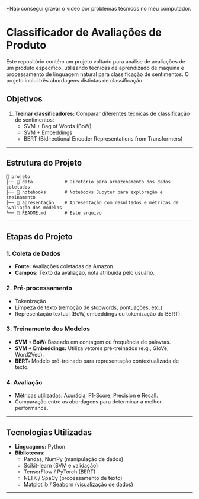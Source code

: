 *Não consegui gravar o video por problemas técnicos no meu computador.

# Classificador de Avaliações de Produto

Este repositório contém um projeto voltado para análise de avaliações de um produto específico, utilizando técnicas de aprendizado de máquina e processamento de linguagem natural para classificação de sentimentos. O projeto inclui três abordagens distintas de classificação.

## Objetivos

1. **Treinar classificadores:** Comparar diferentes técnicas de classificação de sentimentos:
   - SVM + Bag of Words (BoW)
   - SVM + Embeddings
   - BERT (Bidirectional Encoder Representations from Transformers)

---

## Estrutura do Projeto

```
📂 projeto
├── 📁 data            # Diretório para armazenamento dos dados coletados
├── 📁 notebooks       # Notebooks Jupyter para exploração e treinamento
├── 📁 apresentação    # Apresentação com resultados e métricas de avaliação dos modelos
└── 📄 README.md       # Este arquivo
```

---

## Etapas do Projeto

### 1. Coleta de Dados
- **Fonte:** Avaliações coletadas da Amazon.
- **Campos:** Texto da avaliação, nota atribuída pelo usuário.

### 2. Pré-processamento
- Tokenização
- Limpeza de texto (remoção de stopwords, pontuações, etc.)
- Representação textual (BoW, embeddings ou tokenização do BERT).

### 3. Treinamento dos Modelos
- **SVM + BoW:** Baseado em contagem ou frequência de palavras.
- **SVM + Embeddings:** Utiliza vetores pré-treinados (e.g., GloVe, Word2Vec).
- **BERT:** Modelo pré-treinado para representação contextualizada de texto.

### 4. Avaliação
- Métricas utilizadas: Acurácia, F1-Score, Precision e Recall.
- Comparação entre as abordagens para determinar a melhor performance.

---

## Tecnologias Utilizadas

- **Linguagens:** Python
- **Bibliotecas:**
  - Pandas, NumPy (manipulação de dados)
  - Scikit-learn (SVM e validação)
  - TensorFlow / PyTorch (BERT)
  - NLTK / SpaCy (processamento de texto)
  - Matplotlib / Seaborn (visualização de dados)

---
